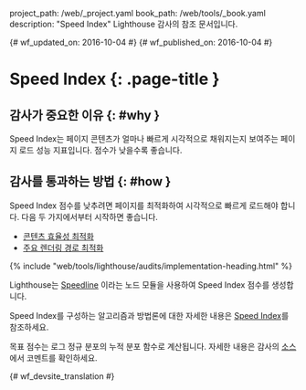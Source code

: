 project_path: /web/_project.yaml
book_path: /web/tools/_book.yaml
description: "Speed Index" Lighthouse 감사의 참조 문서입니다.

{# wf_updated_on: 2016-10-04 #}
{# wf_published_on: 2016-10-04 #}

# Speed Index  {: .page-title }

## 감사가 중요한 이유 {: #why }

Speed Index는 페이지 콘텐츠가 얼마나 빠르게
시각적으로 채워지는지 보여주는 페이지 로드 성능 지표입니다. 점수가 낮을수록 좋습니다.

## 감사를 통과하는 방법 {: #how }

Speed Index 점수를 낮추려면 페이지를 최적화하여
시각적으로 빠르게 로드해야 합니다. 다음 두 가지에서부터 시작하면 좋습니다.

* [콘텐츠 효율성 최적화](/web/fundamentals/performance/optimizing-content-efficiency/)
* [주요 렌더링 경로 최적화](/web/fundamentals/performance/critical-rendering-path/)

{% include "web/tools/lighthouse/audits/implementation-heading.html" %}

Lighthouse는
[Speedline](https://github.com/pmdartus/speedline)
이라는 노드 모듈을 사용하여 Speed Index 점수를 생성합니다.

Speed Index를 구성하는 알고리즘과 방법론에 대한 자세한 내용은
[Speed Index](https://sites.google.com/a/webpagetest.org/docs/using-webpagetest/metrics/speed-index)를 참조하세요.

목표 점수는 로그 정규 분포의 누적 분포 함수로
계산됩니다. 자세한 내용은 감사의 
[소스](https://github.com/GoogleChrome/lighthouse/blob/master/lighthouse-core/audits/speed-index-metric.js)
에서 코멘트를 확인하세요.


{# wf_devsite_translation #}
